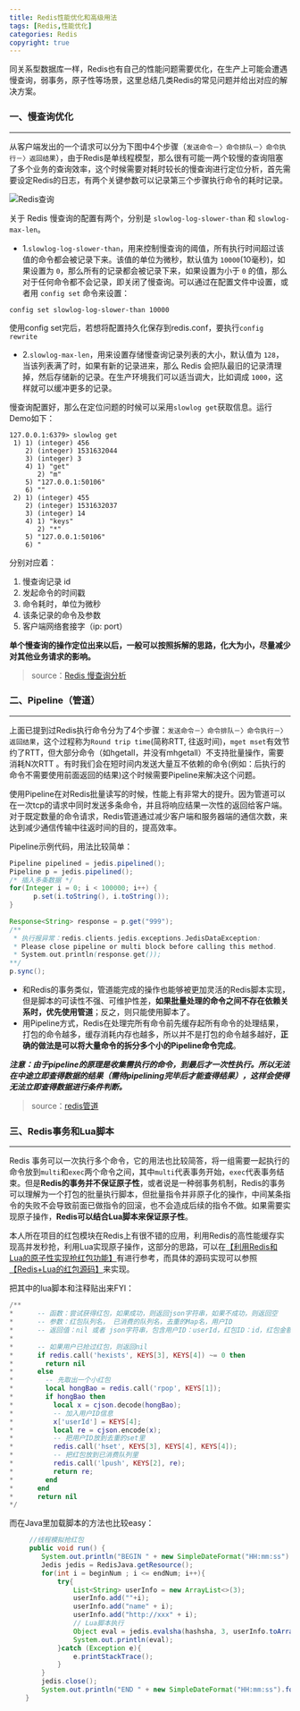 ```yaml
---
title: Redis性能优化和高级用法
tags: [Redis,性能优化]
categories: Redis
copyright: true
---
```


同关系型数据库一样，Redis也有自己的性能问题需要优化，在生产上可能会遭遇慢查询，弱事务，原子性等场景，这里总结几类Redis的常见问题并给出对应的解决方案。
<!--more-->
### 一、慢查询优化
***
从客户端发出的一个请求可以分为下图中4个步骤（`发送命令－〉命令排队－〉命令执行－〉返回结果`），由于Redis是单线程模型，那么很有可能一两个较慢的查询阻塞了多个业务的查询效率，这个时候需要对耗时较长的慢查询进行定位分析，首先需要设定Redis的日志，有两个关键参数可以记录第三个步骤执行命令的耗时记录。

![Redis查询](https://upload-images.jianshu.io/upload_images/8926909-aff84bd7a51a4625.png?imageMogr2/auto-orient/strip%7CimageView2/2/w/1240)

关于 Redis 慢查询的配置有两个，分别是 `slowlog-log-slower-than` 和 `slowlog-max-len`。 
- 1.`slowlog-log-slower-than`，用来控制慢查询的阈值，所有执行时间超过该值的命令都会被记录下来。该值的单位为微秒，默认值为 `10000`(10毫秒)，如果设置为 `0`，那么所有的记录都会被记录下来，如果设置为小于 `0` 的值，那么对于任何命令都不会记录，即关闭了慢查询。可以通过在配置文件中设置，或者用 `config set` 命令来设置：
```
config set slowlog-log-slower-than 10000
```
使用config set完后，若想将配置持久化保存到redis.conf，要执行`config rewrite `
- 2.`slowlog-max-len`，用来设置存储慢查询记录列表的大小，默认值为 `128`，当该列表满了时，如果有新的记录进来，那么 Redis 会把队最旧的记录清理掉，然后存储新的记录。在生产环境我们可以适当调大，比如调成 `1000`，这样就可以缓冲更多的记录。

慢查询配置好，那么在定位问题的时候可以采用`slowlog get`获取信息。运行Demo如下：
```
127.0.0.1:6379> slowlog get
 1) 1) (integer) 456
    2) (integer) 1531632044
    3) (integer) 3
    4) 1) "get"
       2) "m"
    5) "127.0.0.1:50106"
    6) ""
 2) 1) (integer) 455
    2) (integer) 1531632037
    3) (integer) 14
    4) 1) "keys"
       2) "*"
    5) "127.0.0.1:50106"
    6) "
```
分别对应着：
1) 慢查询记录 id
2) 发起命令的时间戳
3) 命令耗时，单位为微秒
4) 该条记录的命令及参数
5) 客户端网络套接字（ip: port）

**单个慢查询的操作定位出来以后，一般可以按照拆解的思路，化大为小，尽量减少对其他业务请求的影响。**
>source：[Redis 慢查询分析](https://blog.csdn.net/qianghaohao/article/details/81052461)

### 二、Pipeline（管道）
***
上面已提到过Redis执行命令分为了4个步骤：`发送命令－〉命令排队－〉命令执行－〉返回结果`，这个过程称为`Round trip time`(简称RTT, 往返时间)，`mget mset`有效节约了RTT，但大部分命令（如hgetall，并没有mhgetall）不支持批量操作，需要消耗N次RTT 。有时我们会在短时间内发送大量互不依赖的命令(例如：后执行的命令不需要使用前面返回的结果)这个时候需要Pipeline来解决这个问题。

使用Pipeline在对Redis批量读写的时候，性能上有非常大的提升。因为管道可以在一次tcp的请求中同时发送多条命令，并且将响应结果一次性的返回给客户端。对于既定数量的命令请求，Redis管道通过减少客户端和服务器端的通信次数，来达到减少通信传输中往返时间的目的，提高效率。

Pipeline示例代码，用法比较简单：
```java
Pipeline pipelined = jedis.pipelined();
Pipeline p = jedis.pipelined();
/* 插入多条数据 */
for(Integer i = 0; i < 100000; i++) {
      p.set(i.toString(), i.toString());
}
             
Response<String> response = p.get("999");
/**
 * 执行报异常：redis.clients.jedis.exceptions.JedisDataException: 
 * Please close pipeline or multi block before calling this method.
 * System.out.println(response.get()); 
**/
p.sync();
```
- 和Redis的事务类似，管道能完成的操作也能够被更加灵活的Redis脚本实现，但是脚本的可读性不强、可维护性差，**如果批量处理的命令之间不存在依赖关系时，优先使用管道**；反之，则只能使用脚本了。
- 用Pipeline方式，Redis在处理完所有命令前先缓存起所有命令的处理结果，打包的命令越多，缓存消耗内存也越多，所以并不是打包的命令越多越好，**正确的做法是可以将大量命令的拆分多个小的Pipeline命令完成**。

***注意：由于pipeline的原理是收集需执行的命令，到最后才一次性执行。所以无法在中途立即查得数据的结果（需待pipelining完毕后才能查得结果），这样会使得无法立即查得数据进行条件判断。***
>source：[redis管道](https://www.cnblogs.com/xiaoxiongcanguan/p/9954254.html)

### 三、Redis事务和Lua脚本
***
Redis 事务可以一次执行多个命令，它的用法也比较简答，将一组需要一起执行的命令放到`multi`和`exec`两个命令之间，其中`multi`代表事务开始，`exec`代表事务结束。但是**Redis的事务并不保证原子性**，或者说是一种弱事务机制，Redis的事务可以理解为一个打包的批量执行脚本，但批量指令并非原子化的操作，中间某条指令的失败不会导致前面已做指令的回滚，也不会造成后续的指令不做。如果需要实现原子操作，**Redis可以结合Lua脚本来保证原子性**。

本人所在项目的红包模块在Redis上有很不错的应用，利用Redis的高性能缓存实现高并发秒抢，利用Lua实现原子操作，这部分的思路，可以在[【利用Redis和Lua的原子性实现抢红包功能】](https://www.jianshu.com/p/b58ed2fe6976?utm_campaign=maleskine&utm_content=note&utm_medium=seo_notes&utm_source=recommendation)有进行参考，而具体的源码实现可以参照 [【Redis+Lua的红包源码】](https://github.com/ZhuBaker/redis-lua)来实现。

把其中的lua脚本和注释贴出来FYI：
```lua
/**
*      -- 函数：尝试获得红包，如果成功，则返回json字符串，如果不成功，则返回空
*      -- 参数：红包队列名， 已消费的队列名，去重的Map名，用户ID
*      -- 返回值：nil 或者 json字符串，包含用户ID：userId，红包ID：id，红包金额：money
*
*      -- 如果用户已抢过红包，则返回nil
*      if redis.call('hexists', KEYS[3], KEYS[4]) ~= 0 then
*        return nil
*      else
*        -- 先取出一个小红包
*        local hongBao = redis.call('rpop', KEYS[1]);
*        if hongBao then
*          local x = cjson.decode(hongBao);
*          -- 加入用户ID信息
*          x['userId'] = KEYS[4];
*          local re = cjson.encode(x);
*          -- 把用户ID放到去重的set里
*          redis.call('hset', KEYS[3], KEYS[4], KEYS[4]);
*          -- 把红包放到已消费队列里
*          redis.call('lpush', KEYS[2], re);
*          return re;
*        end
*      end
*      return nil
*/
```
而在Java里加载脚本的方法也比较easy：
```java
     //线程模拟抢红包
     public void run() {
        System.out.println("BEGIN " + new SimpleDateFormat("HH:mm:ss").format(new Date()));
        Jedis jedis = RedisJava.getResource();
        for(int i = beginNum ; i <= endNum; i++){
            try{
                List<String> userInfo = new ArrayList<>(3);
                userInfo.add(""+i);
                userInfo.add("name" + i);
                userInfo.add("http://xxx" + i);
                // Lua脚本执行
                Object eval = jedis.evalsha(hashsha, 3, userInfo.toArray(new String[]{}));
                System.out.println(eval);
            }catch (Exception e){
                e.printStackTrace();
            }
        }
        jedis.close();
        System.out.println("END " + new SimpleDateFormat("HH:mm:ss").format(new Date()));
    }				
```